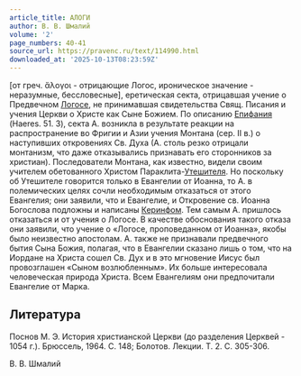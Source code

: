 ```yaml
---
article_title: АЛОГИ
author: В. В. Шмалий
volume: '2'
page_numbers: 40-41
source_url: https://pravenc.ru/text/114990.html
downloaded_at: '2025-10-13T08:23:59Z'
---
```


[от греч. ἄλογοι - отрицающие Логос, ироническое значение - неразумные, бессловесные], еретическая секта, отрицавшая учение о Предвечном [Логосе](https://pravenc.ru/text/Логосе.html), не принимавшая свидетельства Свящ. Писания и учения Церкви о Христе как Сыне Божием. По описанию [Епифания](https://pravenc.ru/text/Епифаний.html) (Haeres. 51. 3), секта А. возникла в результате реакции на распространение во Фригии и Азии учения Монтана (сер. II в.) о наступивших откровениях Св. Духа (А. столь резко отрицали монтанизм, что даже отказывались признавать его сторонников за христиан). Последователи Монтана, как известно, видели своим учителем обетованного Христом Параклита-[Утешителя](https://pravenc.ru/text/Утешителя.html). Но поскольку об Утешителе говорится только в Евангелии от Иоанна, то А. в полемических целях сочли необходимым отказаться от этого Евангелия; они заявили, что и Евангелие, и Откровение св. Иоанна Богослова подложны и написаны [Керинфом](https://pravenc.ru/text/Керинфом.html). Тем самым А. пришлось отказаться и от учения о Логосе. В качестве обоснования такого отказа они заявили, что учение о «Логосе, проповеданном от Иоанна», якобы было неизвестно апостолам. А. также не признавали предвечного бытия Сына Божия, полагая, что в Евангелии сказано лишь о том, что на Иордане на Христа сошел Св. Дух и в это мгновение Иисус был провозглашен «Сыном возлюбленным». Их больше интересовала человеческая природа Христа. Всем Евангелиям они предпочитали Евангелие от Марка.

## Литература

Поснов М. Э. История христианской Церкви (до разделения Церквей - 1054 г.). Брюссель, 1964. С. 148; Болотов. Лекции. Т. 2. С. 305-306.

В. В. Шмалий
